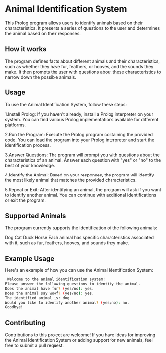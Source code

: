 
# Animal Identification System

This Prolog program allows users to identify animals based on their characteristics. It presents a series of questions to the user and determines the animal based on their responses.


## How it works

The program defines facts about different animals and their characteristics, such as whether they have fur, feathers, or hooves, and the sounds they make. It then prompts the user with questions about these characteristics to narrow down the possible animals.
## Usage

To use the Animal Identification System, follow these steps:

1.Install Prolog: If you haven't already, install a Prolog interpreter on your system. You can find various Prolog implementations available for different platforms.

2.Run the Program: Execute the Prolog program containing the provided code. You can load the program into your Prolog interpreter and start the identification process.

3.Answer Questions: The program will prompt you with questions about the characteristics of an animal. Answer each question with "yes" or "no" to the best of your knowledge.

4.Identify the Animal: Based on your responses, the program will identify the most likely animal that matches the provided characteristics.

5.Repeat or Exit: After identifying an animal, the program will ask if you want to identify another animal. You can continue with additional identifications or exit the program.


## Supported Animals

The program currently supports the identification of the following animals:

Dog
Cat
Duck
Horse
Each animal has specific characteristics associated with it, such as fur, feathers, hooves, and sounds they make.
## Example Usage

Here's an example of how you can use the Animal Identification System:

```bash
 Welcome to the animal identification system!
Please answer the following questions to identify the animal.
Does the animal have fur? (yes/no): yes.
Does the animal say woof? (yes/no): yes.
The identified animal is: dog
Would you like to identify another animal? (yes/no): no.
Goodbye!

```



## Contributing

Contributions to this project are welcome! If you have ideas for improving the Animal Identification System or adding support for new animals, feel free to submit a pull request.

